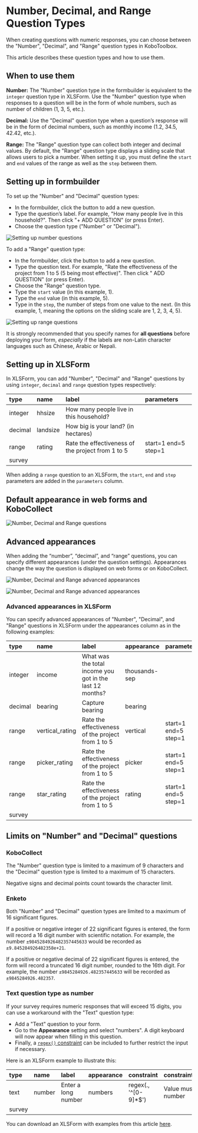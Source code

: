 # Number, Decimal, and Range Question Types

When creating questions with numeric responses, you can choose between the
"Number", "Decimal", and "Range" question types in KoboToolbox.

This article describes these question types and how to use them.

## When to use them

**Number:** The "Number" question type in the formbuilder is equivalent to the
`integer` question type in XLSForm. Use the "Number" question type when
responses to a question will be in the form of whole numbers, such as number of
children (1, 3, 5, etc.).

**Decimal:** Use the "Decimal" question type when a question’s response will be
in the form of decimal numbers, such as monthly income (1.2, 34.5, 42.42, etc.).

**Range:** The "Range" question type can collect both integer and decimal
values. By default, the "Range" question type displays a sliding scale that
allows users to pick a number. When setting it up, you must define the `start`
and `end` values of the range as well as the `step` between them.

## Setting up in formbuilder

To set up the "Number" and "Decimal" question types:

- In the formbuilder, click the <i class="k-icon k-icon-plus"></i> button to add
  a new question.
- Type the question’s label. For example, "How many people live in this
  household?". Then click "+ ADD QUESTION" (or press Enter).
- Choose the question type ("Number" or "Decimal").

![Setting up number questions](/images/number_decimal_range/setup_number_question.gif)

To add a "Range" question type:

- In the formbuilder, click the <i class="k-icon k-icon-plus"></i> button to add
  a new question.
- Type the question text. For example, "Rate the effectiveness of the project
  from 1 to 5 (5 being most effective)". Then click
  "<i class="k-icon k-icon-plus"></i> ADD QUESTION" (or press Enter).
- Choose the "Range" question type.
- Type the `start` value (in this example, 1).
- Type the `end` value (in this example, 5).
- Type in the `step`, the number of steps from one value to the next. (In this
  example, 1, meaning the options on the sliding scale are 1, 2, 3, 4, 5).

![Setting up range questions](/images/number_decimal_range/setup_range_question.gif)

<p class="note">
  It is strongly recommended that you specify names for
  <strong>all questions</strong> before deploying your form,
  <em>especially</em> if the labels are non-Latin character languages such as
  Chinese, Arabic or Nepali.
</p>

## Setting up in XLSForm

In XLSForm, you can add "Number", "Decimal" and "Range" questions by using
`integer`, `decimal` and `range` question types respectively:

| type    | name     | label                                             | parameters           |
| :------ | :------- | :------------------------------------------------ | :------------------- |
| integer | hhsize   | How many people live in this household?           |                      |
| decimal | landsize | How big is your land? (in hectares)               |                      |
| range   | rating   | Rate the effectiveness of the project from 1 to 5 | start=1 end=5 step=1 |
| survey  |

<p class="note">
  When adding a <code>range</code> question to an XLSForm, the
  <code>start</code>, <code>end</code> and <code>step</code> parameters are
  added in the <code>parameters</code> column.
</p>

## Default appearance in web forms and KoboCollect

![Number, Decimal and Range questions](/images/number_decimal_range/number_decimal_range_default.png)

## Advanced appearances

When adding the “number”, “decimal”, and “range” questions, you can specify different appearances (under the question settings). Appearances change the way the question is displayed on web forms or on KoboCollect.

![Number, Decimal and Range advanced appearances](/images/number_decimal_range/number_decimal_range_advanced_appearance.png)

![Number, Decimal and Range advanced appearances](/images/number_decimal_range/number_decimal_range_advanced.png)

### Advanced appearances in XLSForm

You can specify advanced appearances of "Number", "Decimal", and "Range"
questions in XLSForm under the appearances column as in the following examples:

| type    | name            | label                                                    | appearance    | parameters           |
| :------ | :-------------- | :------------------------------------------------------- | :------------ | :------------------- |
| integer | income          | What was the total income you got in the last 12 months? | thousands-sep |                      |
| decimal | bearing         | Capture bearing                                          | bearing       |                      |
| range   | vertical_rating | Rate the effectiveness of the project from 1 to 5        | vertical      | start=1 end=5 step=1 |
| range   | picker_rating   | Rate the effectiveness of the project from 1 to 5        | picker        | start=1 end=5 step=1 |
| range   | star_rating     | Rate the effectiveness of the project from 1 to 5        | rating        | start=1 end=5 step=1 |
| survey  |

## Limits on "Number" and "Decimal" questions

### KoboCollect

The "Number" question type is limited to a maximum of 9 characters and the
"Decimal" question type is limited to a maximum of 15 characters.

<p class="note">
  Negative signs and decimal points count towards the character limit.
</p>

### Enketo

Both "Number" and "Decimal" question types are limited to a maximum of 16
significant figures.

If a positive or negative integer of 22 significant figures is entered, the form
will record a 16 digit number with scientific notation. For example, the number
`±9845284926482357445633` would be recorded as `±9.845284926482358e+21`.

If a positive or negative decimal of 22 significant figures is entered, the form
will record a truncated 16 digit number, rounded to the 16th digit. For example,
the number `±9845284926.482357445633` will be recorded as `±9845284926.482357`.

### Text question type as number

If your survey requires numeric responses that will exceed 15 digits, you can
use a workaround with the "Text" question type:

- Add a "Text" question to your form.
- Go to the **Appearance** setting and select "numbers". A digit keyboard will
  now appear when filling in this question.
- Finally, a [`regex()` constraint](restrict_responses.md) can be included to
  further restrict the input if necessary.

Here is an XLSForm example to illustrate this:

| type    | name    | label                | appearance  | constraint             | constraint_message      |
| :------ | :------ | :------------------- | :---------- | :--------------------- | :---------------------- |
| text    | number  | Enter a long number  | numbers     | regex(., '^[0-9]\*$')  | Value must be a number  |
| survey  |

<p class="note">
  You can download an XLSForm with examples from this article
  <a
    download
    class="reference"
    href="./_static/files/number_decimal_range/number_decimal_range_question_types.xlsx"
    >here</a
  >.
</p>
